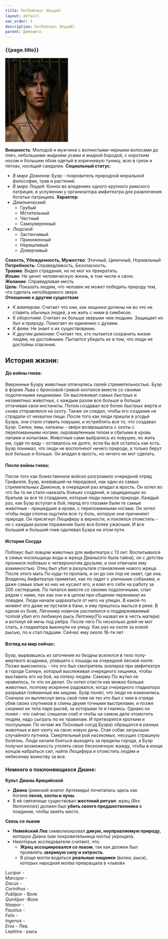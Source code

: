 ```yaml
---
title: По(Поблиус Эбуций)
layout: default
nav_order: 3
description: По(Поблиус Эбуций)
parent: Демонюги
---
```

### {{page.title}}

![poblius ](/assets/images/poblius.png)

**Внешность**: Молодой и мужчина с волнистыми черными волосами до плеч, небольшими жидкими усами и жидкой бородой, с коротким носом и большим лбом одетый в коричневую тунику, всю в грязи и пятнах, носящий сандалии. 
**Социальный статус**: 
- *В мире Демонов*: Буэр - покровитель природной моральной философии, трав и растений.
- *В мире Людей*: Конюх во владениях одного крупного римского патриция, в услужении у организатора амфитеатра для развлечения богатых патрициев. 
**Характер**: 
- *Демонический*: 
	- Грубый
	- Мстительный
	- Честный
	- Самоуверенный
- *Людской*: 
	- Застенчивый
	- Приниженный
	- Неряшливый
	- Доверчивый  

**Совесть, Убежденность, Мужество**:  Этичный, Циничный, Нормальный  
**Потребность**: Справедливость, Безопасность.   
**Травма**: Видел страдания, но не мог их прекратить.   
**Изъян**: Не ценит человеческую жизнь, в том числе и свою.  
**Желание**: Справедливая месть  
**Цель**: Показать людям, что человек не может победить природу тем, что сделать непобедимого зверя.  
**Отношение к другим существам**:  
- *К вампирам*: Считает что они, как хищники должны ни во что не ставить обычных людей, а не жить с ними в симбиозе. 
- *К оборотням*: Считает их больше зверьми чем людьми. Защищает их быт и природу. Помогает их единению с духами.
- *К феям*: Не знает о их существовании.
- *К другим демонам*: Считает тех, кто пытается сохранить жизни людям, не достойными. Пытается убедить их в том, что люди не достойны спасения. 
## История жизни:

#### До войны гнева: 
Вверенные Буэру животные отличались своей стремительностью. Буэр в форме Льва с бронзовой гривой охотился вместе со своими подопечными хищниками. Он выслеживал самых быстрых и незаметных животных, с каждым разом все больше и больше оттачивая свои инстинкты. Потом создавал все более быстрых жертв и снова отправлялся на охоту. Также он следил, чтобы его создания не страдали от нехватки пищи. После того как люди пришли в угодья Буэра, они стали ставить ловушки, и истреблять все то, что создавал Буэр. Силки, ямы, капканы - звери возвращались с охоты с переломанными ногами, окровавленным телом и сбитыми в кровь лапами и копытами. Животные сами выбрались из ловушек, но жить им, судя по виду - оставалось не долго, если бы всё осталось как есть. Буэр понимал, что люди не восполняют ничего природе, а только берут всё больше и больше. Он впадал в ярость, но ничего не мог сделать. 
#### После войны гнева:
После того как божественное войско разгромило очередной отряд Грифиэля, Буэр, воевавший на передовой, как один из самых стремительных Демонов, в очередной раз впадал в ярость. Он хотел во что бы то ни стало наказать божьих созданий, и защищающих их братьев за все те страдания, которые люди нанесли природе. Каждый раз, как Буэр вступал в бой, перед его глазами были те самые животные - пришедшие в крови, с переломанными ногами. Он хотел чтобы люди сполна ощутили всю ту боль, которую они причиняют природе.  Он присягнул Люциферу в верности, и поклялся отомстить - но с каждым разом поражение было все более ужасным. И все больший и больший гнев одолевал Буэра на этом пути.
#### История Сосуда
Поблиус был ловцом животных для амфитеатра с 13 лет. Воспитывался в семье носильщицы воды и жреца Дианы(это была тайна), он с детства проникся любовью к четвероногим друзьям, и они отвечали ему взаимностью. Отец был убит в результате становления нового жреца. После этого мать По куда-то пропала, и он до сих пор не знает, где она. Владелец Амфитеатра приметил, как по ладит с уличными собаками,  и даже самые злые из них не кусают его, и взял его себе на работу за 200 сестерциев. По питался вместе со своими подопечными, спал рядом с ними, пах как они и в целом при общении перенимал их повадки. Люди начали шарахаться от него на улицах. В какой-то момент его даже не пустили в бани, и ему пришлось мыться в реке. В одном из боев, Легионер новичок распалился и поддерживаемый толпой убил его любимую рысь Лептиму(По назвал ее в честь матери) и воткнул ей мечь под ребра. После чего По несколько дней не мог спать, а гладиатора выкинули на улицу. Как раз на охоте за новой рысью, по и стал падшим. Сейчас ему около 18-ти лет  
#### Взгляд на мир сейчас:
Буэр, вырвавшись из заточения из бездны вселился в тело полу-мертвого всадника, упавшего с лошади на очередной лесной охоте. Позже выяснилось - что это был смотритель зоопарка при амфитеатре в городе Салерн, который выслеживал очередного хищника, чтобы выставить его на бой, на потеху людям. Самому По жутко не нравилось, то что он делал. Он хотел спасти как можно больше животных, поэтому искренне радовался, когда очередного гладиатора разрывал пойманный им хищник. Буэр понял, что люди не изменились. Сначала он выплеснул весь свой гнев на тех кто был с ним в отряде убив своих спутников в спины двумя точными выстрелами, и позже скормил их тела паре рысей, за которыми те и гнались. Однако он понял - что сейчас слишком слаб и чтобы на самом деле отомстить людям, надо сыграть по их правилам. И притворился кротким и послушным. По ночам же По(новый сосуд Буэра) обращался в разных животных и вел охоту на свою новую дичь. Стая собак загрызших случайного путника. Смертельный рой насекомых, несущих страшную болезнь. Люди начали бояться выходить за пределы города, а Буэр получил возможность утолять свою бесконечную жажду, чтобы в конце концов набраться сил, найти Люцифера и отомстить людям и небесному воинству за все. 


### Немного о поклоняющихся Диане:

**Культ Дианы Арицийской**
- **Диана** (римский аналог Артемиды) почиталась здесь как богиня **лесов, охоты и луны**.
- В её святилище существовал **жестокий ритуал**: жрец (_Rex Nemorensis_) должен был **убить своего предшественника** в поединке, чтобы занять место.

**Связь со львом**
-  **Немейский Лев** символизировал **дикую, неуправляемую природу**, которую Диана (как покровительница охоты) укрощала.
- Некоторые исследователи считают, что:
    - **Жрец ассоциировался со львом**, так как должен был проявлять **звериную силу и хитрость**.
    - В роще могли водиться **реальные хищники** (волки, рыси), которых народная молва превращала в «львов».


_Lucipor_ -  
_Marcipor_ -  
_Dacus_ -  
_Corinthus_ -  
_Publipor_ - Волк  
_Quintipor_ -Волк  
_Naepor_ -  
_Faustus_ -   
_Felix_ -   
_Ingenus_ -   
_Eros_ - Лев.   
Leptima  - рысь   
